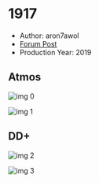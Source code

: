 # 1917

* Author: aron7awol
* [Forum Post](https://www.avsforum.com/threads/bass-eq-for-filtered-movies.2995212/post-59350372)
* Production Year: 2019

## Atmos

![img 0](https://i.imgur.com/FEv6NO2.jpg)

![img 1](https://i.imgur.com/aMSl3jZ.png)

## DD+

![img 2](https://i.imgur.com/fesca0H.jpg)

![img 3](https://i.imgur.com/q0dDrcK.png)

